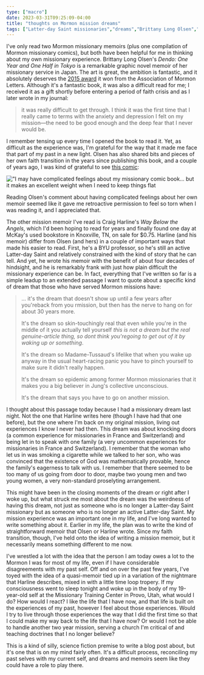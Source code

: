 ```yaml
---
type: ["macro"]
date: 2023-03-31T09:25:09-04:00
title: "thoughts on Mormon mission dreams"
tags: ["Latter-day Saint missionaries","dreams","Brittany Long Olsen","faith crisis","depression","anxiety","perfectionism","Craig Harline","comics"]
---
```

I've only read two Mormon missionary memoirs (plus one compilation of Mormon missionary comics), but both have been helpful for me in thinking about my own missionary experience. Brittany Long Olsen's *Dendo: One Year and One Half in Tokyo* is a remarkable graphic novel memoir of her missionary service in Japan. The art is great, the ambition is fantastic, and it absolutely deserves the [2015 award](https://www.associationmormonletters.org/2016/03/2015-aml-award-winners/) it won from the Association of Mormon Letters. Although it's a fantastic book, it was also a difficult read for me; I received it as a gift shortly before entering a period of faith crisis and as I later wrote in my journal:

> it was really difficult to get through. I think it was the first time that I really came to terms with the anxiety and depression I felt on my mission—the need to be good enough and the deep fear that I never would be.

I remember tensing up every time I opened the book to read it. Yet, as difficult as the experience was, I'm grateful for the way that it made me face that part of my past in a new light. Olsen has also shared bits and pieces of her own faith transition in the years since publishing this book, and a couple of years ago, I was kind of grateful to see [this comic](https://comicdiaries.com/post/656643966317543424/at-least-those-600-pages-are-good-for-something): 

!["I may have complicated feelings about my missionary comic book... but it makes an excellent weight when I need to keep things flat](https://spencergreenhalgh.com/Dendo_comic.jpg)

Reading Olsen's comment about having complicated feelings about her own memoir seemed like it gave me retroactive permission to feel so torn when I was reading it, and I appreciated that.

The other mission memoir I've read is Craig Harline's *Way Below the Angels*, which I'd been hoping to read for years and finally found one day at McKay's used bookstore in Knoxville, TN, on sale for $0.75. Harline (and his memoir) differ from Olsen (and hers) in a couple of important ways that made his easier to read. First, he's a BYU professor, so he's still an active Latter-day Saint and relatively constrained with the kind of story that he can tell. And yet, he wrote his memoir with the benefit of about four decades of hindsight, and he is remarkably frank with just how plain difficult the missionary experience can be. In fact, everything that I've written so far is a simple leadup to an extended passage I want to quote about a specific kind of dream that those who have served Mormon missions have:  

> ... it's the dream that doesn't show up until a few years after you'reback from you rmission, but then has the nerve to hang on for about 30 years more.
>
> It's the dream so skin-touchingly real that even while you're in the middle of it you actually tell yourself *this is not a dream but the real genuine-article thing, so dont think you'regoing to get out of it by waking up or something*.
>
> It's the dream so Madame-Tussaud's lifelike that when you wake up anyway in the usual heart-racing panic you have to pinch yourself to make sure it didn't really happen.
>
> It's the dream so epidemic among former Mormon missionaries that it makes you a big believer in Jung's collective unconscious. 
> 
> It's the dream that says you have to go on another mission. 

I thought about this passage today because I had a missionary dream last night. Not the one that Harline writes here (though I have had that one before), but the one where I'm back on my original mission, living out experiences I know I never had then. This dream was about knocking doors (a common experience for missionaries in France and Switzerland) and being let in to speak with one family (a very uncommon experiences for missionaries in France and Switzerland). I remember that the woman who let us in was smoking a cigarette while we talked to her son, who was convinced that the existence of God was mathematically provable, hence the family's eagerness to talk with us. I remember that there seemed to be too many of us going from door to door, maybe two young men and two young women, a very non-standard proselyting arrangement.

This might have been in the closing moments of the dream or right after I woke up, but what struck me most about the dream was the weirdness of having this dream, not just as someone who is no longer a Latter-day Saint missionary but as someone who is no longer an active Latter-day Saint. My mission experience was an important one in my life, and I've long wanted to write something about it. Earlier in my life, the plan was to write the kind of straightforward memoir that Olsen or Harline wrote. Since my faith transition, though, I've held onto the idea of writing a mission memoir, but it necessarily means something different to me now. 

I've wrestled a lot with the idea that the person I am today owes a lot to the Mormon I was for most of my life, even if I have considerable disagreements with my past self. Off and on over the past few years, I've toyed with the idea of a quasi-memoir tied up in a variation of the nightmare that Harline describes, mixed in with a little time loop tropery. If my consciousness went to sleep tonight and woke up in the body of my 19-year-old self at the Missionary Training Center in Provo, Utah, what would I do? How would I react? I like the life that I have now, and that life is built on the experiences of my past, however I feel about those experiences. Would I try to live through those experiences the way that I did the first time so that I could make my way back to the life that I have now? Or would I not be able to handle another two year mission, serving a church I'm critical of and teaching doctrines that I no longer believe?

This is a kind of silly, science fiction premise to write a blog post about, but it's one that is on my mind fairly often. It's a difficult process, reconciling my past selves with my current self, and dreams and memoirs seem like they could have a role to play there.
